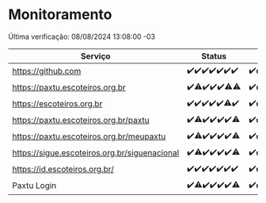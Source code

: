 # Monitoramento

Última verificação: 08/08/2024 13:08:00 -03

|Serviço|Status|Últimas 24h|
|---|---|---|
|https://github.com|<span title="2024-08-01: OK=23">✔️</span><span title="2024-08-02: OK=24">✔️</span><span title="2024-08-03: OK=24">✔️</span><span title="2024-08-04: OK=23">✔️</span><span title="2024-08-05: OK=24">✔️</span><span title="2024-08-06: OK=24">✔️</span><span title="2024-08-07: OK=16">✔️</span>|<span title="07/08/2024 13:08:00 -03 : 200">✔️</span><span title="07/08/2024 14:07:00 -03 : 200">✔️</span><span title="07/08/2024 15:09:00 -03 : 200">✔️</span><span title="07/08/2024 16:06:00 -03 : 200">✔️</span><span title="07/08/2024 17:07:00 -03 : 200">✔️</span><span title="07/08/2024 18:07:00 -03 : 200">✔️</span><span title="07/08/2024 19:07:00 -03 : 200">✔️</span><span title="07/08/2024 20:07:00 -03 : 200">✔️</span><span title="07/08/2024 21:35:00 -03 : 200">✔️</span><span title="07/08/2024 22:59:00 -03 : 200">✔️</span><span title="07/08/2024 23:34:00 -03 : 200">✔️</span><span title="08/08/2024 00:08:00 -03 : 200">✔️</span><span title="08/08/2024 01:11:00 -03 : 200">✔️</span><span title="08/08/2024 02:07:00 -03 : 200">✔️</span><span title="08/08/2024 03:11:00 -03 : 200">✔️</span><span title="08/08/2024 04:07:00 -03 : 200">✔️</span><span title="08/08/2024 05:10:00 -03 : 200">✔️</span><span title="08/08/2024 06:07:00 -03 : 200">✔️</span><span title="08/08/2024 07:07:00 -03 : 200">✔️</span><span title="08/08/2024 08:07:00 -03 : 200">✔️</span><span title="08/08/2024 09:13:00 -03 : 200">✔️</span><span title="08/08/2024 10:11:00 -03 : 200">✔️</span><span title="08/08/2024 11:06:00 -03 : 200">✔️</span><span title="08/08/2024 12:07:00 -03 : 200">✔️</span><span title="08/08/2024 13:08:00 -03 : 200">✔️</span>|
|https://paxtu.escoteiros.org.br|<span title="2024-08-01: OK=23">✔️</span><span title="2024-08-02: OK=22, Falhas=2">⚠️</span><span title="2024-08-03: OK=24">✔️</span><span title="2024-08-04: OK=23">✔️</span><span title="2024-08-05: OK=24">✔️</span><span title="2024-08-06: OK=23, Falhas=1">⚠️</span><span title="2024-08-07: OK=15, Falhas=1">⚠️</span>|<span title="07/08/2024 13:08:00 -03 : 200">✔️</span><span title="07/08/2024 14:07:00 -03 : 200">✔️</span><span title="07/08/2024 15:09:00 -03 : 200">✔️</span><span title="07/08/2024 16:06:00 -03 : 200">✔️</span><span title="07/08/2024 17:07:00 -03 : 200">✔️</span><span title="07/08/2024 18:07:00 -03 : 200">✔️</span><span title="07/08/2024 19:07:00 -03 : 200">✔️</span><span title="07/08/2024 20:07:00 -03 : 200">✔️</span><span title="07/08/2024 21:35:00 -03 : 0">❌</span><span title="07/08/2024 22:59:00 -03 : 200">✔️</span><span title="07/08/2024 23:34:00 -03 : 200">✔️</span><span title="08/08/2024 00:08:00 -03 : 200">✔️</span><span title="08/08/2024 01:11:00 -03 : 200">✔️</span><span title="08/08/2024 02:07:00 -03 : 200">✔️</span><span title="08/08/2024 03:11:00 -03 : 200">✔️</span><span title="08/08/2024 04:07:00 -03 : 200">✔️</span><span title="08/08/2024 05:10:00 -03 : 200">✔️</span><span title="08/08/2024 06:07:00 -03 : 200">✔️</span><span title="08/08/2024 07:07:00 -03 : 200">✔️</span><span title="08/08/2024 08:07:00 -03 : 200">✔️</span><span title="08/08/2024 09:13:00 -03 : 200">✔️</span><span title="08/08/2024 10:11:00 -03 : 200">✔️</span><span title="08/08/2024 11:06:00 -03 : 200">✔️</span><span title="08/08/2024 12:07:00 -03 : 200">✔️</span><span title="08/08/2024 13:08:00 -03 : 200">✔️</span>|
|https://escoteiros.org.br|<span title="2024-08-01: OK=23">✔️</span><span title="2024-08-02: OK=24">✔️</span><span title="2024-08-03: OK=24">✔️</span><span title="2024-08-04: OK=23">✔️</span><span title="2024-08-05: OK=24">✔️</span><span title="2024-08-06: OK=23, Falhas=1">⚠️</span><span title="2024-08-07: OK=16">✔️</span>|<span title="07/08/2024 13:08:00 -03 : 200">✔️</span><span title="07/08/2024 14:07:00 -03 : 200">✔️</span><span title="07/08/2024 15:09:00 -03 : 200">✔️</span><span title="07/08/2024 16:06:00 -03 : 200">✔️</span><span title="07/08/2024 17:07:00 -03 : 200">✔️</span><span title="07/08/2024 18:07:00 -03 : 200">✔️</span><span title="07/08/2024 19:07:00 -03 : 200">✔️</span><span title="07/08/2024 20:07:00 -03 : 200">✔️</span><span title="07/08/2024 21:35:00 -03 : 200">✔️</span><span title="07/08/2024 22:59:00 -03 : 200">✔️</span><span title="07/08/2024 23:34:00 -03 : 200">✔️</span><span title="08/08/2024 00:08:00 -03 : 200">✔️</span><span title="08/08/2024 01:11:00 -03 : 200">✔️</span><span title="08/08/2024 02:07:00 -03 : 200">✔️</span><span title="08/08/2024 03:11:00 -03 : 200">✔️</span><span title="08/08/2024 04:07:00 -03 : 200">✔️</span><span title="08/08/2024 05:10:00 -03 : 200">✔️</span><span title="08/08/2024 06:07:00 -03 : 200">✔️</span><span title="08/08/2024 07:07:00 -03 : 200">✔️</span><span title="08/08/2024 08:07:00 -03 : 200">✔️</span><span title="08/08/2024 09:13:00 -03 : 200">✔️</span><span title="08/08/2024 10:11:00 -03 : 200">✔️</span><span title="08/08/2024 11:06:00 -03 : 200">✔️</span><span title="08/08/2024 12:07:00 -03 : 200">✔️</span><span title="08/08/2024 13:08:00 -03 : 200">✔️</span>|
|https://paxtu.escoteiros.org.br/paxtu|<span title="2024-08-01: OK=23">✔️</span><span title="2024-08-02: OK=22, Falhas=2">⚠️</span><span title="2024-08-03: OK=24">✔️</span><span title="2024-08-04: OK=23">✔️</span><span title="2024-08-05: OK=24">✔️</span><span title="2024-08-06: OK=24">✔️</span><span title="2024-08-07: OK=15, Falhas=1">⚠️</span>|<span title="07/08/2024 13:08:00 -03 : 200">✔️</span><span title="07/08/2024 14:07:00 -03 : 200">✔️</span><span title="07/08/2024 15:09:00 -03 : 200">✔️</span><span title="07/08/2024 16:06:00 -03 : 200">✔️</span><span title="07/08/2024 17:07:00 -03 : 200">✔️</span><span title="07/08/2024 18:07:00 -03 : 200">✔️</span><span title="07/08/2024 19:07:00 -03 : 200">✔️</span><span title="07/08/2024 20:07:00 -03 : 200">✔️</span><span title="07/08/2024 21:35:00 -03 : 200">✔️</span><span title="07/08/2024 22:59:00 -03 : 200">✔️</span><span title="07/08/2024 23:34:00 -03 : 200">✔️</span><span title="08/08/2024 00:08:00 -03 : 200">✔️</span><span title="08/08/2024 01:11:00 -03 : 200">✔️</span><span title="08/08/2024 02:07:00 -03 : 200">✔️</span><span title="08/08/2024 03:11:00 -03 : 200">✔️</span><span title="08/08/2024 04:07:00 -03 : 200">✔️</span><span title="08/08/2024 05:10:00 -03 : 200">✔️</span><span title="08/08/2024 06:07:00 -03 : 200">✔️</span><span title="08/08/2024 07:07:00 -03 : 200">✔️</span><span title="08/08/2024 08:07:00 -03 : 200">✔️</span><span title="08/08/2024 09:13:00 -03 : 200">✔️</span><span title="08/08/2024 10:12:00 -03 : 200">✔️</span><span title="08/08/2024 11:06:00 -03 : 200">✔️</span><span title="08/08/2024 12:07:00 -03 : 200">✔️</span><span title="08/08/2024 13:08:00 -03 : 200">✔️</span>|
|https://paxtu.escoteiros.org.br/meupaxtu|<span title="2024-08-01: OK=23">✔️</span><span title="2024-08-02: OK=22, Falhas=2">⚠️</span><span title="2024-08-03: OK=24">✔️</span><span title="2024-08-04: OK=23">✔️</span><span title="2024-08-05: OK=24">✔️</span><span title="2024-08-06: OK=24">✔️</span><span title="2024-08-07: OK=15, Falhas=1">⚠️</span>|<span title="07/08/2024 13:08:00 -03 : 200">✔️</span><span title="07/08/2024 14:07:00 -03 : 200">✔️</span><span title="07/08/2024 15:09:00 -03 : 200">✔️</span><span title="07/08/2024 16:06:00 -03 : 200">✔️</span><span title="07/08/2024 17:07:00 -03 : 200">✔️</span><span title="07/08/2024 18:07:00 -03 : 200">✔️</span><span title="07/08/2024 19:07:00 -03 : 200">✔️</span><span title="07/08/2024 20:07:00 -03 : 200">✔️</span><span title="07/08/2024 21:35:00 -03 : 200">✔️</span><span title="07/08/2024 22:59:00 -03 : 200">✔️</span><span title="07/08/2024 23:34:00 -03 : 200">✔️</span><span title="08/08/2024 00:08:00 -03 : 200">✔️</span><span title="08/08/2024 01:11:00 -03 : 200">✔️</span><span title="08/08/2024 02:07:00 -03 : 200">✔️</span><span title="08/08/2024 03:11:00 -03 : 200">✔️</span><span title="08/08/2024 04:07:00 -03 : 200">✔️</span><span title="08/08/2024 05:10:00 -03 : 200">✔️</span><span title="08/08/2024 06:07:00 -03 : 200">✔️</span><span title="08/08/2024 07:07:00 -03 : 200">✔️</span><span title="08/08/2024 08:07:00 -03 : 200">✔️</span><span title="08/08/2024 09:13:00 -03 : 200">✔️</span><span title="08/08/2024 10:12:00 -03 : 200">✔️</span><span title="08/08/2024 11:06:00 -03 : 200">✔️</span><span title="08/08/2024 12:07:00 -03 : 200">✔️</span><span title="08/08/2024 13:08:00 -03 : 200">✔️</span>|
|https://sigue.escoteiros.org.br/siguenacional|<span title="2024-08-01: OK=23">✔️</span><span title="2024-08-02: OK=22, Falhas=2">⚠️</span><span title="2024-08-03: OK=24">✔️</span><span title="2024-08-04: OK=23">✔️</span><span title="2024-08-05: OK=24">✔️</span><span title="2024-08-06: OK=24">✔️</span><span title="2024-08-07: OK=15, Falhas=1">⚠️</span>|<span title="07/08/2024 13:08:00 -03 : 200">✔️</span><span title="07/08/2024 14:07:00 -03 : 200">✔️</span><span title="07/08/2024 15:09:00 -03 : 200">✔️</span><span title="07/08/2024 16:06:00 -03 : 200">✔️</span><span title="07/08/2024 17:07:00 -03 : 200">✔️</span><span title="07/08/2024 18:07:00 -03 : 200">✔️</span><span title="07/08/2024 19:07:00 -03 : 200">✔️</span><span title="07/08/2024 20:07:00 -03 : 200">✔️</span><span title="07/08/2024 21:35:00 -03 : 200">✔️</span><span title="07/08/2024 22:59:00 -03 : 200">✔️</span><span title="07/08/2024 23:34:00 -03 : 200">✔️</span><span title="08/08/2024 00:08:00 -03 : 200">✔️</span><span title="08/08/2024 01:11:00 -03 : 200">✔️</span><span title="08/08/2024 02:08:00 -03 : 200">✔️</span><span title="08/08/2024 03:11:00 -03 : 200">✔️</span><span title="08/08/2024 04:07:00 -03 : 200">✔️</span><span title="08/08/2024 05:10:00 -03 : 200">✔️</span><span title="08/08/2024 06:07:00 -03 : 200">✔️</span><span title="08/08/2024 07:07:00 -03 : 200">✔️</span><span title="08/08/2024 08:07:00 -03 : 200">✔️</span><span title="08/08/2024 09:13:00 -03 : 200">✔️</span><span title="08/08/2024 10:12:00 -03 : 200">✔️</span><span title="08/08/2024 11:06:00 -03 : 200">✔️</span><span title="08/08/2024 12:07:00 -03 : 200">✔️</span><span title="08/08/2024 13:08:00 -03 : 200">✔️</span>|
|https://id.escoteiros.org.br/|<span title="2024-08-01: OK=23">✔️</span><span title="2024-08-02: OK=24">✔️</span><span title="2024-08-03: OK=24">✔️</span><span title="2024-08-04: OK=23">✔️</span><span title="2024-08-05: OK=24">✔️</span><span title="2024-08-06: OK=24">✔️</span><span title="2024-08-07: OK=16">✔️</span>|<span title="07/08/2024 13:09:00 -03 : 200">✔️</span><span title="07/08/2024 14:08:00 -03 : 200">✔️</span><span title="07/08/2024 15:09:00 -03 : 200">✔️</span><span title="07/08/2024 16:06:00 -03 : 200">✔️</span><span title="07/08/2024 17:07:00 -03 : 200">✔️</span><span title="07/08/2024 18:07:00 -03 : 200">✔️</span><span title="07/08/2024 19:07:00 -03 : 200">✔️</span><span title="07/08/2024 20:07:00 -03 : 200">✔️</span><span title="07/08/2024 21:35:00 -03 : 200">✔️</span><span title="07/08/2024 22:59:00 -03 : 200">✔️</span><span title="07/08/2024 23:34:00 -03 : 200">✔️</span><span title="08/08/2024 00:08:00 -03 : 200">✔️</span><span title="08/08/2024 01:11:00 -03 : 200">✔️</span><span title="08/08/2024 02:08:00 -03 : 200">✔️</span><span title="08/08/2024 03:11:00 -03 : 200">✔️</span><span title="08/08/2024 04:07:00 -03 : 200">✔️</span><span title="08/08/2024 05:10:00 -03 : 200">✔️</span><span title="08/08/2024 06:07:00 -03 : 200">✔️</span><span title="08/08/2024 07:07:00 -03 : 200">✔️</span><span title="08/08/2024 08:07:00 -03 : 200">✔️</span><span title="08/08/2024 09:13:00 -03 : 200">✔️</span><span title="08/08/2024 10:12:00 -03 : 200">✔️</span><span title="08/08/2024 11:06:00 -03 : 200">✔️</span><span title="08/08/2024 12:07:00 -03 : 200">✔️</span><span title="08/08/2024 13:08:00 -03 : 200">✔️</span>|
|Paxtu Login|<span title="2024-08-01: OK=23">✔️</span><span title="2024-08-02: OK=23, Falhas=1">⚠️</span><span title="2024-08-03: OK=24">✔️</span><span title="2024-08-04: OK=23">✔️</span><span title="2024-08-05: OK=24">✔️</span><span title="2024-08-06: OK=24">✔️</span><span title="2024-08-07: OK=15, Falhas=1">⚠️</span>|<span title="07/08/2024 13:09:00 -03 : 200">✔️</span><span title="07/08/2024 14:08:00 -03 : 200">✔️</span><span title="07/08/2024 15:09:00 -03 : 200">✔️</span><span title="07/08/2024 16:06:00 -03 : 200">✔️</span><span title="07/08/2024 17:07:00 -03 : 200">✔️</span><span title="07/08/2024 18:07:00 -03 : 200">✔️</span><span title="07/08/2024 19:07:00 -03 : 200">✔️</span><span title="07/08/2024 20:07:00 -03 : 200">✔️</span><span title="07/08/2024 21:35:00 -03 : 200">✔️</span><span title="07/08/2024 22:59:00 -03 : 200">✔️</span><span title="07/08/2024 23:34:00 -03 : 200">✔️</span><span title="08/08/2024 00:08:00 -03 : 200">✔️</span><span title="08/08/2024 01:11:00 -03 : 200">✔️</span><span title="08/08/2024 02:08:00 -03 : 200">✔️</span><span title="08/08/2024 03:11:00 -03 : 200">✔️</span><span title="08/08/2024 04:07:00 -03 : 200">✔️</span><span title="08/08/2024 05:10:00 -03 : 200">✔️</span><span title="08/08/2024 06:07:00 -03 : 200">✔️</span><span title="08/08/2024 07:07:00 -03 : 200">✔️</span><span title="08/08/2024 08:07:00 -03 : 200">✔️</span><span title="08/08/2024 09:13:00 -03 : 200">✔️</span><span title="08/08/2024 10:12:00 -03 : 200">✔️</span><span title="08/08/2024 11:06:00 -03 : 200">✔️</span><span title="08/08/2024 12:07:00 -03 : 200">✔️</span><span title="08/08/2024 13:08:00 -03 : 200">✔️</span>|
